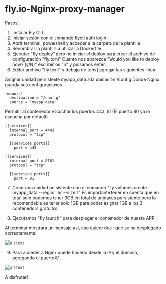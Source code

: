 # fly.io-Nginx-proxy-manager
Pasos:
1. Instalar Fly CLI
2. Iniciar sesión con el comando flyctl auth login
3. Abrir terminal, powershell y acceder a la carpeta de la plantilla
4. Renombrar la plantilla a utilizar a Dockerfile
5. Ejecutar "fly deploy" pero no iniciar el deploy para crear el archivo de configuración "fly.toml"
Cuanto nos aparezca "Would you like to deploy now? (y/N)" escribimos "n" y pulsamos enter.
6. Editar archivo "fly.toml" y  debajo de [env]  agregar las siguientes línea:

Asignar unidad persistente myapp_data a la ubicación /config
Donde Nginx guarda sus configuraciones
```
[mounts]
  destination = "/config"
  source = "myapp_data"
```

Permitir al contenedor escuchar los puertos 443, 81 (El puerto 80 ya lo escucha por default)

```
[[services]]
  internal_port = 4443
  protocol = "tcp"

  [[services.ports]]
    port = 443

[[services]]
  internal_port = 8181
  protocol = "tcp"

  [[services.ports]]
    port = 81
```

7. Crear una unidad persistente con el comando "fly volumes create myapp_data --region lhr --size 1"
Es importante tener en cuenta que en total solo podemos tener 3GB en total de unidades persistente
pero lo recomendable es tener solo 1GB para poder asignar 1GB a los 3 contenedors gratuitos.

8. Ejecutamos "fly launch" para desplegar el contenedor de nuesta APP.

Al terminar mostrará un mensaje así, eso quiere decir que se ha desplegado correctamente!

![alt text](https://i.ibb.co/ccwX81S/Screenshot-2.jpg)

9. Para acceder a Nginx puede hacerlo desde la IP y el dominio, agregando el puerto 81.

![alt text](https://i.ibb.co/86mLxzm/Screenshot-3.jpg)

A disfrutar!
